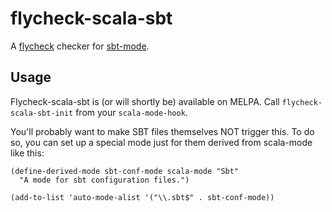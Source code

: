 flycheck-scala-sbt
==================

A [flycheck](http://www.flycheck.org/) checker for [sbt-mode](https://github.com/ensime/emacs-sbt-mode).

Usage
-----

Flycheck-scala-sbt is (or will shortly be) available on MELPA.  Call
`flycheck-scala-sbt-init` from your `scala-mode-hook`.

You'll probably want to make SBT files themselves NOT trigger this.
To do so, you can set up a special mode just for them derived from
scala-mode like this:

```elisp
(define-derived-mode sbt-conf-mode scala-mode "Sbt"
  "A mode for sbt configuration files.")

(add-to-list 'auto-mode-alist '("\\.sbt$" . sbt-conf-mode))
```
